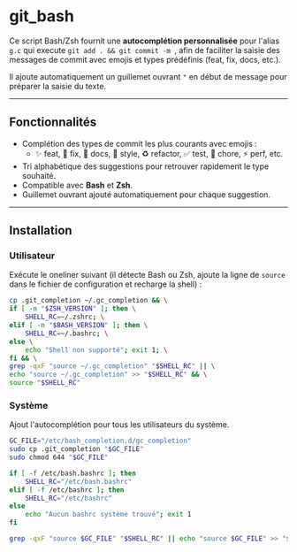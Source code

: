# git_bash

Ce script Bash/Zsh fournit une **autocomplétion personnalisée** pour l'alias `g.c` qui execute `git add . && git commit -m `, afin de faciliter la saisie des messages de commit avec emojis et types prédéfinis (feat, fix, docs, etc.).

Il ajoute automatiquement un guillemet ouvrant `"` en début de message pour préparer la saisie du texte.

---

## Fonctionnalités

- Complétion des types de commit les plus courants avec emojis :
  - ✨ feat, 🐛 fix, 📝 docs, 💄 style, ♻️ refactor, ✅ test, 🔧 chore, ⚡ perf, etc.
- Tri alphabétique des suggestions pour retrouver rapidement le type souhaité.
- Compatible avec **Bash** et **Zsh**.
- Guillemet ouvrant ajouté automatiquement pour chaque suggestion.

---

## Installation

### Utilisateur

Exécute le oneliner suivant (il détecte Bash ou Zsh, ajoute la ligne de `source` dans le fichier de configuration et recharge la shell) :

```bash
cp .git_completion ~/.gc_completion && \
if [ -n "$ZSH_VERSION" ]; then \
    SHELL_RC=~/.zshrc; \
elif [ -n "$BASH_VERSION" ]; then \
    SHELL_RC=~/.bashrc; \
else \
    echo "Shell non supporté"; exit 1; \
fi && \
grep -qxF "source ~/.gc_completion" "$SHELL_RC" || \
echo "source ~/.gc_completion" >> "$SHELL_RC" && \
source "$SHELL_RC"
```

### Système

Ajout l'autocomplétion pour tous les utilisateurs du système.

```bash
GC_FILE="/etc/bash_completion.d/gc_completion"
sudo cp .git_completion "$GC_FILE"
sudo chmod 644 "$GC_FILE"

if [ -f /etc/bash.bashrc ]; then
    SHELL_RC="/etc/bash.bashrc"
elif [ -f /etc/bashrc ]; then
    SHELL_RC="/etc/bashrc"
else
    echo "Aucun bashrc système trouvé"; exit 1
fi

grep -qxF "source $GC_FILE" "$SHELL_RC" || echo "source $GC_FILE" >> "$SHELL_RC"
```
